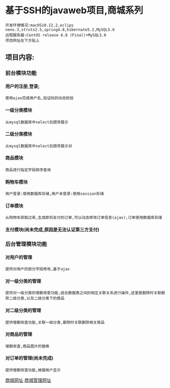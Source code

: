 # 基于SSH的javaweb项目,商城系列
	开发环境情况:macOS10.12.2,eclips neno.3,struts2.5,spring4.8,hibernate5.2,MySQL5.6
	远程服务器:CentOS release 6.8 (Final)+MySQL5.6
	项目网址在下方贴上
		
## 项目内容:

### 前台模块功能
#### 用户的注册,登录;
	使用ajax完成用户名,验证码的动态校验
#### 一级分类模块
	从mysql数据库中select后顺序展示
#### 二级分类模块
	从mysql数据库中select后顺序展示对
#### 商品模块
	商品进行指定字段排序查询
#### 购物车模块
	用户登录:使用数据库存储,用户未登录:使用session存储
#### 订单模块
	从购物车获取过来,生成即将支付的订单,可以动态修改订单信息(ajax),订单使用数据库存储
#### 支付模块(尚未完成,原因是无法认证第三方支付)

### 后台管理模块功能
#### 对用户的管理
	提供对用户的部分字段修改,基于ajax
#### 对一级分类的管理
	提供对一级分类的增删改查功能,结合数据表之间的相互关联关系进行操作,这里是删除时关联删除二级分类,以及二级分类下的商品
#### 对二级分类的管理
	提供增删改查功能,关联一级分类,删除时关联删除相关商品
#### 对商品的管理
	增删改查,商品图片的替换
#### 对订单的管理(尚未完成)
	提供增删改查功能,根据用户显示


[商城网址](http://47.94.168.8:8080/index)
[商城管理网址](http://47.94.168.8:8080/admin/jsp/manage.jsp)
